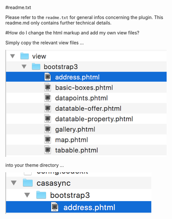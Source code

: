 #readme.txt

Please refer to the ``readme.txt`` for general infos concerning the plugin. This readme.md only contains further technical details.

#How do I change the html markup and add my own view files?

Simply copy the relevant view files ...

![image](assets/custom-viewfiles-plugin.png)

into your theme directory ...

![image](assets/custom-viewfiles-theme.png)

